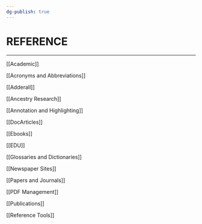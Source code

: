 ```yaml
---
dg-publish: true
---
```


# REFERENCE

---

[[Academic]]

[[Acronyms and Abbreviations]]

[[Adderall]]

[[Ancestry Research]]

[[Annotation and Highlighting]]

[[DocArticles]]

[[Ebooks]]

[[EDU]]

[[Glossaries and Dictionaries]]

[[Newspaper Sites]]

[[Papers and Journals]]

[[PDF Management]]

[[Publications]]

[[Reference Tools]]

